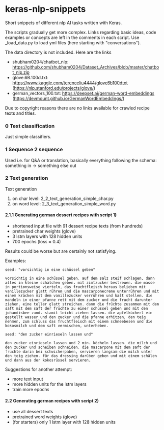 # keras-nlp-snippets
Short snippets of different nlp AI tasks written with Keras.


The scripts gradually get more complex. Links regarding basic ideas, code examples or concepts are left in the comments in each script.
Use _load_data.py to load yml files (here starting with "conversations").

The data directory is not included. Here are the links
- shubham0204/chatbot_nlp: https://github.com/shubham0204/Dataset_Archives/blob/master/chatbot_nlp.zip
- glove.6B.100d.txt: https://www.kaggle.com/terenceliu4444/glove6b100dtxt (https://nlp.stanford.edu/projects/glove/)
- german_vectors_100.txt: https://deepset.ai/german-word-embeddings (https://devmount.github.io/GermanWordEmbeddings/)


Due to copyright reasons there are no links available for crawled recipe texts and titles.


### 0 Text classification
Just simple classifiers.

### 1 Sequence 2 sequence
Used i.e. for Q&A or translation, basically everything following the schema: something in -> something else out

### 2 Text generation
Text generation
1) on char level: 2_2_text_generation_simple_char.py
2) on word level: 2_3_text_generation_simple_word.py


#### 2.1.1 Generating german dessert recipes with script 1)
- shortened input file with 91 dessert recipe texts (from hundreds)
- pretrained char weights (glove)
- 3 lstm layers with 128 hidden units
- 700 epochs (loss ≈ 0.4)

Results could be worse but are certainly not satisfying. 

Examples:
```
seed: "vorsichtig in eine schüssel geben"

vorsichtig in eine schüssel geben. auf dem salz steif schlagen, dann alles in kleine schälchen geben. mit zimtzucker bestreuen. die masse in portionsweise vierteln, das fruchtfleisch heraus belieben mit vanillezucker glatt rühren und die mascarponecreme unterrühren und mit einem kräcken mit dem vanillezucker verrühren und kalt stellen. die mandeln in einer pfanne rett mit dem zucker und die frucht darunter ziehen. eine teller glatt streichen. dann die früchte zusammen mit den saft mit dem saft der früchte zu einer schüssel geben und mit den johandisbee zund. stamit leicht ziehen lassen. die apfelkücherl ein gestellt wasser und den zucker und die pfanne erhitzen, den teig nehmen. zum schluss das fruchtfleisch mit einem schneebesen und die kokosmilch und dem saft vermischen, unterheben.
```

```
seed: "den zucker einrieseln lassen und"

den zucker einrieseln lassen und 2 min. köcheln lassen. die milch und den zucker und scheiben schneiden. die mascarpone mit dem saft der früchte darin bei schwicherpaben, servieren langsam die milch unter den teig ziehen. für das dressing darüber geben und mit einem schälen und dann aus der kokosrüssel servieren.
```

Suggestions for another attempt:
- more text input
- more hidden units for the lstm layers
- train more epochs


#### 2.2 Generating german recipes with script 2)
- use all dessert texts
- pretrained word weights (glove)
- (for starters) only 1 lstm layer with 128 hidden units

